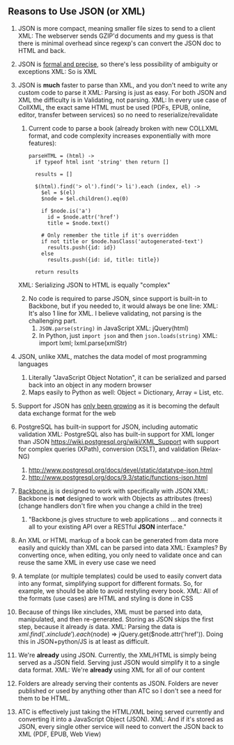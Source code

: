 ## Reasons to Use JSON (or XML)

1.  JSON is more compact, meaning smaller file sizes to send to a client
    XML: The webserver sends GZIP'd documents and my guess is that there is minimal overhead since regexp's can convert the JSON doc to HTML and back.
2.  JSON is [formal and precise](http://json.org/), so there's less possibility of ambiguity or exceptions
    XML: So is XML
3.  JSON is **much** faster to parse than XML, and you don't need to write any custom code to parse it
    XML: Parsing is just as easy. For both JSON and XML the difficulty is in Validating, not parsing.
    XML: In every use case of CollXML, the exact same HTML must be used (PDFs, EPUB, online, editor, transfer between services) so no need to reserialize/revalidate
    1.  Current code to parse a book (already broken with new COLLXML format, and code complexity increases exponentially with more features):
          `````
          parseHTML = (html) ->
            if typeof html isnt 'string' then return []

            results = []

            $(html).find('> ol').find('> li').each (index, el) ->
              $el = $(el)
              $node = $el.children().eq(0)

              if $node.is('a')
                id = $node.attr('href')
                title = $node.text()

              # Only remember the title if it's overridden
              if not title or $node.hasClass('autogenerated-text')
                results.push({id: id})
              else
                results.push({id: id, title: title})

            return results
          `````
    XML: Serializing JSON to HTML is equally "complex"

    2.  No code is required to parse JSON, since support is built-in to Backbone, but if you needed to, it would always be one line:
        XML: It's also 1 line for XML. I believe validating, not parsing is the challenging part.
        1.  ```JSON.parse(string)``` in JavaScript
        XML: jQuery(html)
        2.  In Python, just ```import json``` and then ```json.loads(string)```
        XML: import lxml; lxml.parse(xmlStr)

3.  JSON, unlike XML, matches the data model of most programming languages
    1.  Literally "JavaScript Object Notation", it can be serialized and parsed back into an object in any modern browser
    2.  Maps easily to Python as well: Object = Dictionary, Array = List, etc.
4.  Support for JSON has [only been growing](http://blog.appfog.com/why-json-will-continue-to-push-xml-out-of-the-picture/) as it is becoming the default data exchange format for the web
5.  PostgreSQL has built-in support for JSON, including automatic validation
    XML: PostgreSQL also has built-in support for XML longer than JSON https://wiki.postgresql.org/wiki/XML_Support with support for complex queries (XPath), conversion (XSLT), and validation (Relax-NG)
    1.  http://www.postgresql.org/docs/devel/static/datatype-json.html
    2.  http://www.postgresql.org/docs/9.3/static/functions-json.html
6.  [Backbone.js](http://backbonejs.org) is designed to work with specifically with JSON
    XML: Backbone is **not** designed to work with Objects as attributes (trees) (change handlers don't fire when you change a child in the tree)
    1.  "Backbone.js gives structure to web applications ... and connects it all to your existing API over a RESTful **JSON** interface."
7.  An XML or HTML markup of a book can be generated from data more easily and quickly than XML can be parsed into data
XML: Examples? By converting once, when editing, you only need to validate once and can reuse the same XML in every use case we need
8.  A template (or multiple templates) could be used to easily convert data into any format, simplifying support for different formats.  So, for example, we should be able to avoid restyling every book.
XML: All of the formats (use cases) are HTML and styling is done in CSS
9.  Because of things like xincludes, XML must be parsed into data, manipulated, and then re-generated.  Storing as JSON skips the first step, because it already _is_ data.
XML: Parsing the data is $xml.find('.xinclude').each ($node) => jQuery.get($node.attr('href')). Doing this in JSON+python/JS is at least as difficult.

10. We're **already** using JSON.  Currently, the XML/HTML is simply being served as a JSON field.  Serving just JSON would simplify it to a single data format.
XML: We're **already** using XML for all of our content

11. Folders are already serving their contents as JSON.
    Folders are never published or used by anything other than ATC so I don't see a need for them to be HTML.

12. ATC is effectively just taking the HTML/XML being served currently and converting it into a JavaScript Object (JSON).
XML: And if it's stored as JSON, every single other service will need to convert the JSON back to XML (PDF, EPUB, Web View)
